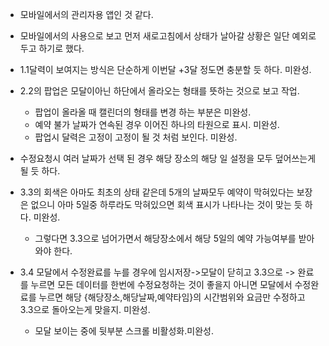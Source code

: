 - 모바일에서의 관리자용 앱인 것 같다.
- 모바일에서의 사용으로 보고 먼저 새로고침에서 상태가 날아갈 상황은 일단 예외로 두고 하기로 했다.

- 1.1달력이 보여지는 방식은 단순하게 이번달 +3달 정도면 충분할 듯 하다. 미완성.

- 2.2의 팝업은 모달이아닌 하단에서 올라오는 형태를 뜻하는 것으로 보고 작업.

  - 팝업이 올라올 때 캘린더의 형태를 변경 하는 부분은 미완성.
  - 예약 불가 날짜가 연속된 경우 이어진 하나의 타원으로 표시. 미완성.
  - 팝업시 달력은 고정이 고정이 될 것 처럼 보인다. 미완성.

- 수정요청시 여러 날짜가 선택 된 경우 해당 장소의 해당 일 설정을 모두 덮어쓰는게 될 듯 하다.

- 3.3의 회색은 아마도 최초의 상태 같은데 5개의 날짜모두 예약이 막혀있다는 보장은 없으니 아마 5일중 하루라도 막혀있으면 회색 표시가 나타나는 것이 맞는 듯 하다. 미완성.

  - 그렇다면 3.3으로 넘어가면서 해당장소에서 해당 5일의 예약 가능여부를 받아와야 한다.

- 3.4 모달에서 수정완료를 누를 경우에 임시저장->모달이 닫히고 3.3으로 -> 완료를 누르면 모든 데이터를 한번에 수정요청하는 것이 좋을지 아니면 모달에서 수정완료를 누르면 해당 {해당장소,해당날짜,예약타임}의 시간범위와 요금만 수정하고 3.3으로 돌아오는게 맞을지. 미완성.

  - 모달 보이는 중에 뒷부분 스크롤 비활성화.미완성.
